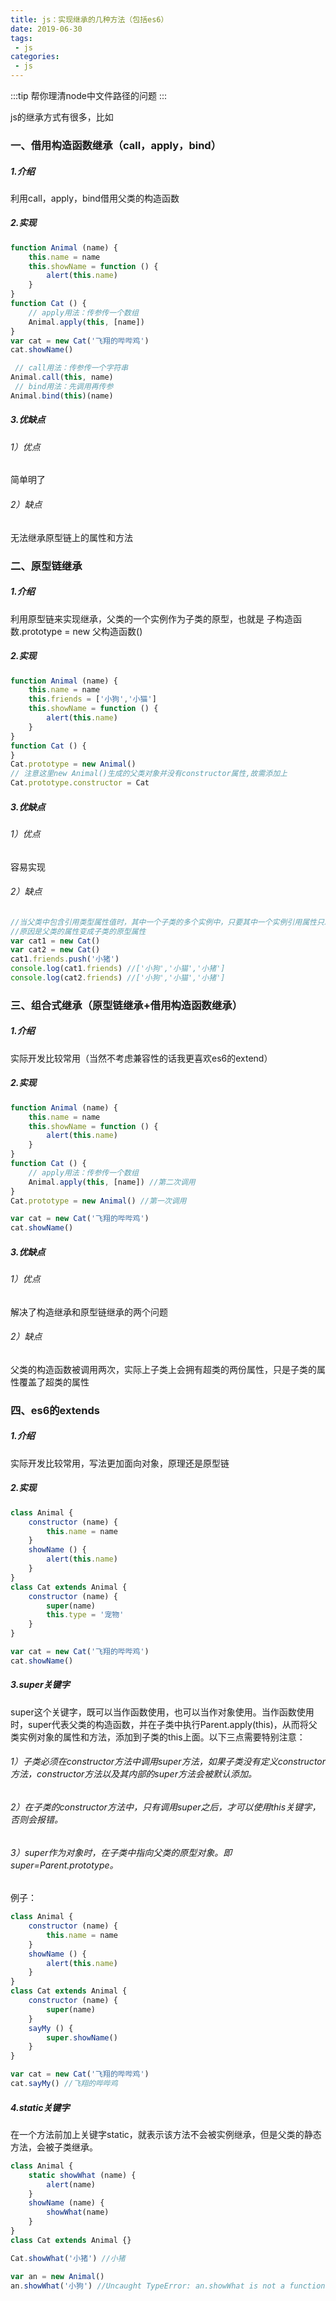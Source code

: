 ```yaml
---
title: js：实现继承的几种方法（包括es6）
date: 2019-06-30
tags:
 - js
categories:
 - js
---
```


:::tip
帮你理清node中文件路径的问题
:::

<!-- more -->

js的继承方式有很多，比如
### 一、借用构造函数继承（call，apply，bind）
##### 1.介绍
利用call，apply，bind借用父类的构造函数
##### 2.实现
```js
function Animal (name) {
	this.name = name
	this.showName = function () {
		alert(this.name)
	}
}
function Cat () {
	// apply用法：传参传一个数组
	Animal.apply(this, [name])
}
var cat = new Cat('飞翔的哔哔鸡')
cat.showName()
 ```
```js
 // call用法：传参传一个字符串
Animal.call(this, name)
 // bind用法：先调用再传参
Animal.bind(this)(name)
 ```
##### 3.优缺点
###### 1）优点
 简单明了
###### 2）缺点
 无法继承原型链上的属性和方法
### 二、原型链继承
##### 1.介绍
利用原型链来实现继承，父类的一个实例作为子类的原型，也就是 子构造函数.prototype = new 父构造函数()
##### 2.实现
```js
function Animal (name) {
	this.name = name
	this.friends = ['小狗','小猫']
	this.showName = function () {
		alert(this.name)
	}
}
function Cat () {
}
Cat.prototype = new Animal()
// 注意这里new Animal()生成的父类对象并没有constructor属性,故需添加上
Cat.prototype.constructor = Cat
 ```
##### 3.优缺点
###### 1）优点
 容易实现
###### 2）缺点
```js
//当父类中包含引用类型属性值时，其中一个子类的多个实例中，只要其中一个实例引用属性只发生修改一个修改，其他实例的引用类型属性值也会立即发生改变
//原因是父类的属性变成子类的原型属性
var cat1 = new Cat()
var cat2 = new Cat()
cat1.friends.push('小猪')
console.log(cat1.friends) //['小狗','小猫','小猪']
console.log(cat2.friends) //['小狗','小猫','小猪']
 ```
### 三、组合式继承（原型链继承+借用构造函数继承）
##### 1.介绍
实际开发比较常用（当然不考虑兼容性的话我更喜欢es6的extend）
##### 2.实现
```js
function Animal (name) {
	this.name = name
	this.showName = function () {
		alert(this.name)
	}
}
function Cat () {
	// apply用法：传参传一个数组
	Animal.apply(this, [name]) //第二次调用
}
Cat.prototype = new Animal() //第一次调用
 ```
```js
var cat = new Cat('飞翔的哔哔鸡')
cat.showName()
 ```
##### 3.优缺点
###### 1）优点
 解决了构造继承和原型链继承的两个问题
###### 2）缺点
 父类的构造函数被调用两次，实际上子类上会拥有超类的两份属性，只是子类的属性覆盖了超类的属性
### 四、es6的extends
##### 1.介绍
实际开发比较常用，写法更加面向对象，原理还是原型链
##### 2.实现
```js
class Animal {
	constructor (name) {
		this.name = name
	}
	showName () {
		alert(this.name)
	}
}
class Cat extends Animal {
	constructor (name) {
		super(name)
		this.type = '宠物'
	}
}
 ```
```js
var cat = new Cat('飞翔的哔哔鸡')
cat.showName()
 ```
##### 3.super关键字
super这个关键字，既可以当作函数使用，也可以当作对象使用。当作函数使用时，super代表父类的构造函数，并在子类中执行Parent.apply(this)，从而将父类实例对象的属性和方法，添加到子类的this上面。以下三点需要特别注意：
###### 1）子类必须在constructor方法中调用super方法，如果子类没有定义constructor方法，constructor方法以及其内部的super方法会被默认添加。
###### 2）在子类的constructor方法中，只有调用super之后，才可以使用this关键字，否则会报错。
###### 3）super作为对象时，在子类中指向父类的原型对象。即super=Parent.prototype。
例子：
```js
class Animal {
	constructor (name) {
		this.name = name
	}
	showName () {
		alert(this.name)
	}
}
class Cat extends Animal {
	constructor (name) {
		super(name)
	}
	sayMy () {
		super.showName()
	}
}
```
```js
var cat = new Cat('飞翔的哔哔鸡')
cat.sayMy() //飞翔的哔哔鸡
 ```
##### 4.static关键字
在一个方法前加上关键字static，就表示该方法不会被实例继承，但是父类的静态方法，会被子类继承。
```js
class Animal {
	static showWhat (name) {
		alert(name)
	}
	showName (name) {
		showWhat(name)
	}
}
class Cat extends Animal {}
 ```
```js
Cat.showWhat('小猪') //小猪

var an = new Animal()
an.showWhat('小狗') //Uncaught TypeError: an.showWhat is not a function
 ```